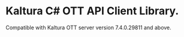 # Kaltura C# OTT API Client Library.
Compatible with Kaltura OTT server version 7.4.0.29811 and above.
